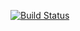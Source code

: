 [![Build Status](https://www.travis-ci.com/Gsaavedra-sa/react-docker.svg?branch=master)](https://www.travis-ci.com/Gsaavedra-sa/react-docker)